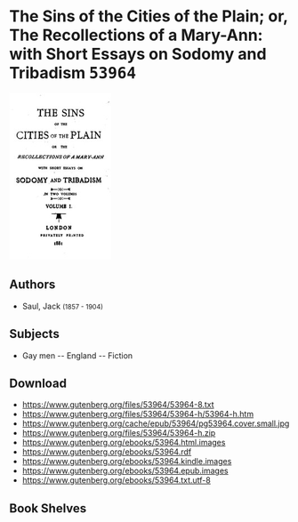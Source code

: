 # The Sins of the Cities of the Plain; or, The Recollections of a Mary-Ann: with Short Essays on Sodomy and Tribadism <kbd>53964</kbd>

![](./cover.medium.jpg "")

## Authors


 - Saul, Jack <small>(1857 - 1904)</small>

## Subjects


 - Gay men -- England -- Fiction

## Download


 - https://www.gutenberg.org/files/53964/53964-8.txt
 - https://www.gutenberg.org/files/53964/53964-h/53964-h.htm
 - https://www.gutenberg.org/cache/epub/53964/pg53964.cover.small.jpg
 - https://www.gutenberg.org/files/53964/53964-h.zip
 - https://www.gutenberg.org/ebooks/53964.html.images
 - https://www.gutenberg.org/ebooks/53964.rdf
 - https://www.gutenberg.org/ebooks/53964.kindle.images
 - https://www.gutenberg.org/ebooks/53964.epub.images
 - https://www.gutenberg.org/ebooks/53964.txt.utf-8

## Book Shelves


